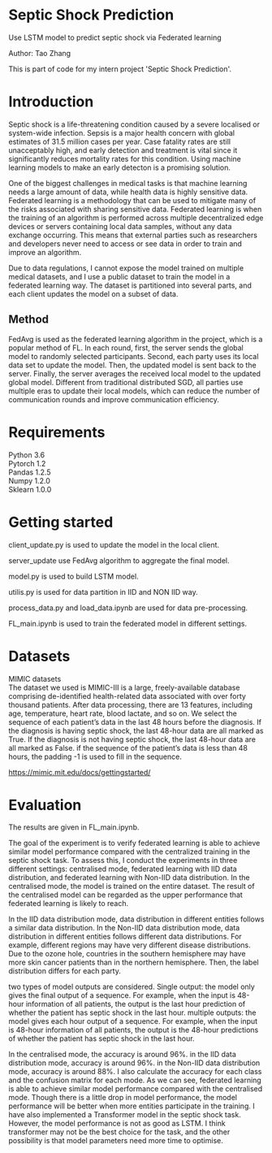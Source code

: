 # Septic Shock Prediction
Use  LSTM model to predict septic shock via Federated learning

Author: Tao Zhang

This is part of code for my intern project 'Septic Shock Prediction'.

# Introduction
Septic shock is a life-threatening condition caused by a severe localised or system-wide infection. Sepsis is a major health concern with global estimates of 31.5 million cases per year. Case fatality rates are still unacceptably high, and early detection and treatment is vital since it significantly reduces mortality rates for this condition. Using machine learning models to make an early detecton is a promising solution.

One of the biggest challenges in medical tasks is that machine learning needs a large amount of data, while health data is highly sensitive data. Federated learning is a methodology that can be used to mitigate many of the risks associated with sharing sensitive data. Federated learning is when the training of an algorithm is performed across multiple decentralized edge devices or servers containing local data samples, without any data exchange occurring. This means that external parties such as researchers and developers never need to access or see data in order to train and improve an algorithm. 

Due to data regulations, I cannot expose the model trained on multiple medical datasets, and I use a public dataset to train the model in a federated learning way. The dataset is partitioned into several parts, and each client updates the model on a subset of data. 

## Method
FedAvg is used as the federated learning algorithm in the project, which is a popular method of FL. In each round, first, the server sends the global model to randomly selected participants. Second, each party uses its local data set to update the model. Then, the updated model is sent back to the server. Finally, the server averages the received local model to the updated global model. Different from traditional distributed SGD, all parties use multiple eras to update their local models, which can reduce the number of communication rounds and improve communication efficiency.


# Requirements
Python 3.6 <br>
Pytorch 1.2 <br>
Pandas 1.2.5<br>
Numpy 1.2.0<br>
Sklearn 1.0.0<br>

# Getting started
client_update.py is used to update the model in the local client. <br>

server_update use FedAvg algorithm to aggregate the final model. <br>

model.py is used to build LSTM model. <br>

utilis.py is used for data partition in IID and NON IID way. <br>

process_data.py and load_data.ipynb are used for data pre-processing. <br>

FL_main.ipynb is used to train the federated model in different settings.

# Datasets
MIMIC datasets <br>
The dataset we used is MIMIC-III is a large, freely-available database comprising de-identified health-related data associated with over forty thousand patients. After data processing, there are 13 features, including age, temperature, heart rate, blood lactate, and so on.  We select the sequence of each patient’s data in the last 48 hours before the diagnosis. If the diagnosis is having septic shock, the last 48-hour data are all marked as True.  If the diagnosis is not having septic shock, the last 48-hour data are all marked as False.  if the sequence of the patient’s data is less than 48 hours, the padding -1 is used to fill in the sequence.

https://mimic.mit.edu/docs/gettingstarted/

# Evaluation
The results are given in FL_main.ipynb. <br>

The goal of the experiment is to verify federated learning is able to achieve similar model performance compared with the centralized training in the septic shock task. To assess this, I conduct the experiments in three different settings: centralised mode, federated learning with IID data distribution, and federated learning with Non-IID data distribution. In the centralised mode, the model is trained on the entire dataset. The result of the centralised model can be regarded as the upper performance that federated learning is likely to reach. 

In the IID data distribution mode, data distribution in different entities follows a similar data distribution. In the Non-IID data distribution mode, data distribution in different entities follows different data distributions. For example, different regions may have very different disease distributions. Due to the ozone hole, countries in the southern hemisphere may have more skin cancer patients than in the northern hemisphere. Then, the label distribution differs for each party.

two types of model outputs are considered. Single output: the model only gives the final output of a sequence. For example, when the input is 48-hour information of all patients, the output is the last hour prediction of whether the patient has septic shock in the last hour. multiple outputs: the model gives each hour output of a sequence. For example, when the input is 48-hour information of all patients, the output is the 48-hour predictions of whether the patient has septic shock in the last hour. 

In the centralised mode, the accuracy is around 96%. in the IID data distribution mode, accuracy is around 96%. in the Non-IID data distribution mode, accuracy is around 88%.  I also calculate the accuracy for each class and the confusion matrix for each mode. As we can see, federated learning is able to achieve similar model performance compared with the centralised mode. Though there is a little drop in model performance, the model performance will be better when more entities participate in the training. I have also implemented a Transformer model in the septic shock task. However, the model performance is not as good as LSTM. I think transformer may not be the best choice for the task, and the other possibility is that model parameters need more time to optimise.
